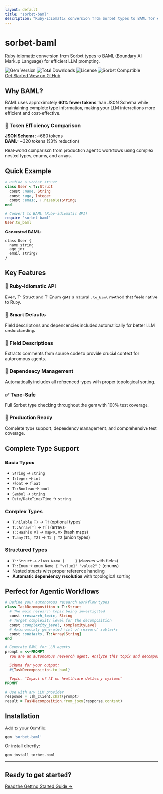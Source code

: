 ```yaml
---
layout: default
title: "sorbet-baml"
description: "Ruby-idiomatic conversion from Sorbet types to BAML for efficient LLM prompting. 60% fewer tokens than JSON Schema while maintaining complete type information."
---
```


<div class="text-center mb-12">
  <h1 class="text-4xl font-bold text-gray-900 mb-4">sorbet-baml</h1>
  <p class="text-xl text-gray-600 max-w-3xl mx-auto">
    Ruby-idiomatic conversion from Sorbet types to BAML (Boundary AI Markup Language) for efficient LLM prompting.
  </p>
  
  <div class="flex flex-wrap justify-center gap-4 mt-8">
    <img src="https://img.shields.io/gem/v/sorbet-baml" alt="Gem Version" />
    <img src="https://img.shields.io/gem/dt/sorbet-baml" alt="Total Downloads" />
    <img src="https://img.shields.io/github/license/vicentereig/sorbet-baml" alt="License" />
    <img src="https://img.shields.io/badge/Sorbet-compatible-blue" alt="Sorbet Compatible" />
  </div>
  
  <div class="flex flex-wrap justify-center gap-4 mt-6">
    <a href="/sorbet-baml/getting-started/" class="bg-blue-600 text-white px-6 py-3 rounded-lg font-medium hover:bg-blue-700 transition-colors">
      Get Started
    </a>
    <a href="https://github.com/vicentereig/sorbet-baml" class="bg-gray-100 text-gray-700 px-6 py-3 rounded-lg font-medium hover:bg-gray-200 transition-colors">
      View on GitHub
    </a>
  </div>
</div>

## Why BAML?

BAML uses approximately **60% fewer tokens** than JSON Schema while maintaining complete type information, making your LLM interactions more efficient and cost-effective.

<div class="bg-blue-50 border border-blue-200 rounded-lg p-6 my-8">
  <h3 class="text-lg font-semibold text-blue-900 mb-3">🚀 Token Efficiency Comparison</h3>
  <div class="grid grid-cols-1 md:grid-cols-2 gap-4">
    <div>
      <strong>JSON Schema:</strong> ~680 tokens
    </div>
    <div>
      <strong>BAML:</strong> ~320 tokens <span class="text-blue-600 font-semibold">(53% reduction)</span>
    </div>
  </div>
  <p class="text-blue-800 mt-3">
    Real-world comparison from production agentic workflows using complex nested types, enums, and arrays.
  </p>
</div>

## Quick Example

```ruby
# Define a Sorbet struct
class User < T::Struct
  const :name, String
  const :age, Integer
  const :email, T.nilable(String)
end

# Convert to BAML (Ruby-idiomatic API)
require 'sorbet-baml'
User.to_baml
```

**Generated BAML:**
```baml
class User {
  name string
  age int
  email string?
}
```

## Key Features

<div class="grid grid-cols-1 md:grid-cols-2 lg:grid-cols-3 gap-6 my-8">
  <div class="bg-white p-6 rounded-lg border border-gray-200">
    <h3 class="font-semibold text-gray-900 mb-2">🎯 Ruby-Idiomatic API</h3>
    <p class="text-gray-600">Every T::Struct and T::Enum gets a natural <code>.to_baml</code> method that feels native to Ruby.</p>
  </div>
  
  <div class="bg-white p-6 rounded-lg border border-gray-200">
    <h3 class="font-semibold text-gray-900 mb-2">🧠 Smart Defaults</h3>
    <p class="text-gray-600">Field descriptions and dependencies included automatically for better LLM understanding.</p>
  </div>
  
  <div class="bg-white p-6 rounded-lg border border-gray-200">
    <h3 class="font-semibold text-gray-900 mb-2">📝 Field Descriptions</h3>
    <p class="text-gray-600">Extracts comments from source code to provide crucial context for autonomous agents.</p>
  </div>
  
  <div class="bg-white p-6 rounded-lg border border-gray-200">
    <h3 class="font-semibold text-gray-900 mb-2">🔗 Dependency Management</h3>
    <p class="text-gray-600">Automatically includes all referenced types with proper topological sorting.</p>
  </div>
  
  <div class="bg-white p-6 rounded-lg border border-gray-200">
    <h3 class="font-semibold text-gray-900 mb-2">✅ Type-Safe</h3>
    <p class="text-gray-600">Full Sorbet type checking throughout the gem with 100% test coverage.</p>
  </div>
  
  <div class="bg-white p-6 rounded-lg border border-gray-200">
    <h3 class="font-semibold text-gray-900 mb-2">🏁 Production Ready</h3>
    <p class="text-gray-600">Complete type support, dependency management, and comprehensive test coverage.</p>
  </div>
</div>

## Complete Type Support

### Basic Types
- `String` → `string`
- `Integer` → `int` 
- `Float` → `float`
- `T::Boolean` → `bool`
- `Symbol` → `string`
- `Date/DateTime/Time` → `string`

### Complex Types
- `T.nilable(T)` → `T?` (optional types)
- `T::Array[T]` → `T[]` (arrays)
- `T::Hash[K,V]` → `map<K,V>` (hash maps)
- `T.any(T1, T2)` → `T1 | T2` (union types)

### Structured Types
- `T::Struct` → `class Name { ... }` (classes with fields)
- `T::Enum` → `enum Name { "value1" "value2" }` (enums)
- Nested structs with proper reference handling
- **Automatic dependency resolution** with topological sorting

## Perfect for Agentic Workflows

```ruby
# Define your autonomous research workflow types
class TaskDecomposition < T::Struct
  # The main research topic being investigated
  const :research_topic, String
  # Target complexity level for the decomposition
  const :complexity_level, ComplexityLevel
  # Autonomously generated list of research subtasks
  const :subtasks, T::Array[String]
end

# Generate BAML for LLM agents
prompt = <<~PROMPT
  You are an autonomous research agent. Analyze this topic and decompose it.
  
  Schema for your output:
  #{TaskDecomposition.to_baml}
  
  Topic: "Impact of AI on healthcare delivery systems"
PROMPT

# Use with any LLM provider
response = llm_client.chat(prompt)
result = TaskDecomposition.from_json(response.content)
```

## Installation

Add to your Gemfile:

```ruby
gem 'sorbet-baml'
```

Or install directly:

```bash
gem install sorbet-baml
```

---

<div class="text-center mt-12">
  <h2 class="text-2xl font-bold text-gray-900 mb-4">Ready to get started?</h2>
  <a href="/sorbet-baml/getting-started/" class="bg-blue-600 text-white px-8 py-3 rounded-lg font-medium hover:bg-blue-700 transition-colors inline-block">
    Read the Getting Started Guide →
  </a>
</div>